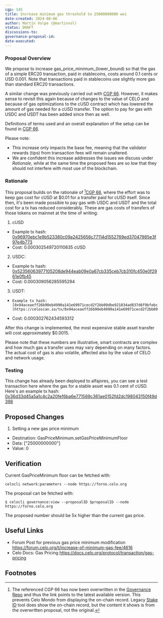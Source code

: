 ```yaml
---
cgp: 145
title: Increase minimum gas threshold to 25000000000 wei
date-created: 2024-08-06
author: Martín Volpe (@martinvol)
status: DRAFT
discussions-to:
governance-proposal-id:
date-executed:
---
```


### Proposal Overview

We propose to increase gas_price_minimum_(lower_bound) so that the gas of a simple ERC20 transaction, paid in stablecoins, costs around 0.1 cents or USD 0.001. Note that transactions paid in stablecoins use slightly more gas than standard ERC20 transactions.

A similar change was previously carried out with [CGP 66](https://github.com/celo-org/governance/blob/277ae3cb52e8bbb0e7f74c819b9b09f738f4bbd0/CGPs/cgp-0066.md). However, it makes sense to revisit this again because of changes to the value of CELO and because of gas optimizations to the cUSD contract which has lowered the amount of gas needed for a cUSD transfer. The option to pay for gas with USDC and USDT has been added since then as well.

Definitions of terms used and an overall explanation of the setup can be found in [CGP 66](https://github.com/celo-org/governance/blob/277ae3cb52e8bbb0e7f74c819b9b09f738f4bbd0/CGPs/cgp-0066.md).

Please note: 
* This increase only impacts the base fee, meaning that the validator rewards (tips) from transaction fees will remain unaltered.
* We are confident this increase addresses the issues we discuss under _Rationale_, while at the same time the proposed fees are so low that they should not interfere with most use of the blockchain.

### Rationale

This proposal builds on the rationale of [^1][CGP 66](https://github.com/celo-org/governance/blob/277ae3cb52e8bbb0e7f74c819b9b09f738f4bbd0/CGPs/cgp-0066.md), where the effort was to keep gas cost for cUSD at $0.01 for a transfer paid for cUSD itself. Since then, it's been made possible to pay gas with USDC and USDT and the total cost for a tx has reduced considerably. These are gas costs of transfers of those tokens on mainnet at the time of writing:

1. cUSD
  * Example tx hash: [0x96970ebc1e9b523380c09a2425656c77114d1552769ed37047985e3f97e4b773](https://celoscan.io/tx/0x96970ebc1e9b523380c09a2425656c77114d1552769ed37047985e3f97e4b773)
  * Cost: 0.000302549720110835 cUSD
2. USDC:
  * Example tx hash: [0x52356063977105208de944eab09e0a67cb335ceb7cb310fc450e0f2961e0fb45](https://celoscan.io/tx/0x52356063977105208de944eab09e0a67cb335ceb7cb310fc450e0f2961e0fb45)
  * Cost: 0.000309056285595294
3. USDT:
  * 	Example tx hash: [0x94aceaeff26b90eb4990a141e69971cecd2f2bb09dbe921834ad837d6f9bfebc](https://celoscan.io/tx/0x94aceaeff26b90eb4990a141e69971cecd2f2bb09dbe921834ad837d6f9bfebc)
  * Cost: 0.000302762434593312


After this change is implemented, the most expensive stable asset transfer will cost approximately $0.0015.

Please note that these numbers are illustrative, smart contracts are complex and how much gas a transfer uses may vary depending on many factors. The actual cost of gas is also volatile, affected also by the value of CELO and network usage.

### Testing

This change has already been deployed to alfajores, you can see a test transaction here where the gas for a stable asset was 0.1 cent of cUSD. Here's an example tx hash: [0x36d33d45a5a1c4c2a20fef6ba6e771569c361ae0152fd2dc198043150f49d398](https://alfajores.celoscan.io/tx/0x36d33d45a5a1c4c2a20fef6ba6e771569c361ae0152fd2dc198043150f49d398)

## Proposed Changes


1. Setting a new gas price minimum
  - Destination: GasPriceMinimum.setGasPriceMinimumFloor
  - Data: ["25000000000"]
  - Value: 0

## Verification

Current GasPriceMinimum floor can be fetched with:

`celocli network:parameters --node https://forno.celo.org`

The proposal can be fetched with:

`$ celocli governance:view --proposalID $proposalID --node https://forno.celo.org`

The proposed number should be 5x higher than the current gas price.

## Useful Links

* Forum Post for previous gas price minimum modification https://forum.celo.org/t/increase-of-minimum-gas-fee/4616
* Celo Docs: Gas Pricing https://docs.celo.org/protocol/transaction/gas-pricing

## Footnotes
[^1]: The referenced CGP 66 has now been overwritten in the [Governance Repo](https://github.com/celo-org/governance/) and thus the link points to the latest available version. This prevents Celo Mondo from displaying the on-chain record. Legacy [Stake ID](https://celo.stake.id/#/proposal/83) tool does show the on-chain record, but the content it shows is from the overwritten proposal, not the original.
